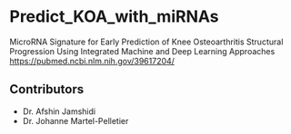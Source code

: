 # Predict_KOA_with_miRNAs
MicroRNA Signature for Early Prediction of Knee Osteoarthritis Structural Progression Using Integrated Machine and Deep Learning Approaches
https://pubmed.ncbi.nlm.nih.gov/39617204/

## Contributors

- Dr. Afshin Jamshidi
- Dr. Johanne Martel-Pelletier
